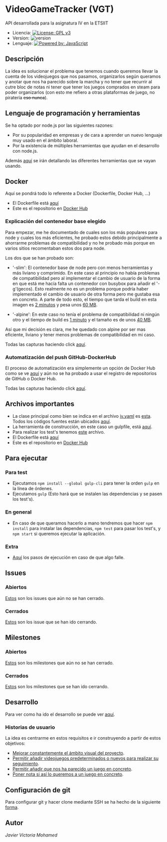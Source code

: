 # VideoGameTracker (VGT)
API desarrollada para la asignatura IV en la ETSIIT

* Licencia: [![License: GPL v3](https://img.shields.io/badge/License-GPLv3-blue.svg)](https://www.gnu.org/licenses/gpl-3.0)
* Version: ![version](https://img.shields.io/badge/version-0.3.0-red)
* Lenguaje: [![Powered by: JavaScript](https://img.shields.io/badge/powered%20by-javascript-yellow)](https://www.javascript.com)

## Descripción
La idea es solucionar el problema que tenemos cuando queremos llevar la cuenta de los videojuegos que nos pasamos, organizarlos según queramos y anotar que nos ha parecido sobre la marcha y no tener que recurrir al cutre bloc de notas ni tener que tener los juegos comprados en steam para poder organizarlos (con esto me refiero a otras plataformas de juego, no piratería ~~eso nunca~~).

## Lenguaje de programación y herramientas
Se ha optado por node.js por las siguientes razones:
- Por su popularidad en empresas y de cara a aprender un nuevo lenguaje muy usado en el ámbito laboral.
- Por la existencia de múltiples herramientas que ayudan en el desarrollo con node.js.

Además [aquí](./docs/herramientas.md) se irán detallando las diferentes herramientas que se vayan usando.

## Docker

Aquí se pondrá todo lo referente a Docker (Dockerfile, Docker Hub, ...)

* El Dockerfile está [aquí](/Dockerfile)
* Este es el repositorio en [Docker Hub](https://hub.docker.com/repository/docker/javizzyv/videogametracker/general)

### Explicación del contenedor base elegido

Para empezar, me he documentado de cuales son los más populares para node y cuales los más eficientes, he probado estos debido principalmente a ahorrarme problemas de compatibilidad y no he probado más porque en varios sitios recomentaban estos dos para node.

Los dos que se han probado son:

- '-slim': El contenedor base de node pero con menos herramientas y más liviano y comprimido. En este caso al principio no había problemas de compatibilidad pero al implementar el cambio de usuario de la forma en que está me hacía falta un contenedor con busybox para añadir el '-g'(gecos). Esto realmente no es un problema porque podría haber implementado el cambio de usuario de otra forma pero me gustaba esa en concreto. A parte de todo esto, el tiempo que tarda el build en esta imagen es [2 minutos](docs/img/slim-tiempo.png) y pesa unos [60 MB](docs/img/slim-tamanio.png).

- '-alpine': En este caso no tenía el problema de compatibilidad ni ningún otro y el tiempo de build es [1 minuto](docs/img/alpine-tiempo.png) y el tamaño es de unos [40 MB](docs/img/alpine-tamanio.png).

Así que mi decisión es clara, me he quedado con alpine por ser mas eficiente, liviano y tener menos problemas de compatibilidad en mi caso.

Todas las capturas haciendo click [aquí](docs/img).

### Automatización del push GitHub-DockerHub

El proceso de automatización era simplemente un opción de Docker Hub como se ve [aquí](docs/img/auto-Docker.png) y aún no se ha probado a usar el registro de repositorios de GitHub o Docker Hub.

Todas las capturas haciendo click [aquí](docs/img).

## Archivos importantes

* La clase principal como bien se indica en el archivo [iv.yaml](https://github.com/javizzyv/VideoGameTracker/blob/master/iv.yaml) es [esta](https://github.com/javizzyv/VideoGameTracker/blob/master/src/VGT.js). Todos los códigos fuentes están ubicados [aquí](https://github.com/javizzyv/VideoGameTracker/tree/master/src).
* La herramienta de construcción, en este caso un gulpfile, está [aquí](gulpfile.js).
* Para realizar los test's tenemos [este](test/test.js) archivo.
* El Dockerfile está [aquí](/Dockerfile)
* Este es el repositorio en [Docker Hub](https://hub.docker.com/repository/docker/javizzyv/videogametracker/general) 

## Para ejecutar

### Para test

* Ejecutamos `npm install --global gulp-cli` para tener la orden `gulp` en la línea de órdenes.
* Ejecutamos `gulp` (Esto hará que se instalen las dependencias y se pasen los test's).

### En general

* En caso de que queramos hacerlo a mano tendremos que hacer `npm install` para instalar las dependencias, `npm test` para pasar los test's, y `npm start` si queremos ejecutar la aplicación.
  
### Extra

* [Aquí](docs/pasos-para-ejecucion.md) los pasos de ejecución en caso de que algo falle.

## Issues
### Abiertos
[Estos](https://github.com/javizzyv/VideoGameTracker/issues) son los issues que aún no se han cerrado.
### Cerrados
[Estos](https://github.com/javizzyv/VideoGameTracker/issues?q=is%3Aissue+is%3Aclosed) son los issue que se han ido cerrando.

## Milestones
### Abiertos
[Estos](https://github.com/javizzyv/VideoGameTracker/milestones) son los milestones que aún no se han cerrado.
### Cerrados
[Estos](https://github.com/javizzyv/VideoGameTracker/milestones?state=closed) son los milestones que se han ido cerrando.

## Desarrollo

Para ver como ha ido el desarrollo se puede ver [aquí](docs/desarrollo.md).

### Historias de usuario

La idea es centrarme en estos requisitos e ir construyendo a partir de estos objetivos:

- [Mejorar constantemente el ámbito visual del proyecto](https://github.com/javizzyv/VideoGameTracker/issues/3).
- [Permitir añadir videojuegos predeterminados o nuevos para realizar su seguimiento](https://github.com/javizzyv/VideoGameTracker/issues/4).
- [Permitir añadir que nos ha parecido un juego en concreto](https://github.com/javizzyv/VideoGameTracker/issues/5).
- [Poner nota si así lo queremos a un juego en concreto](https://github.com/javizzyv/VideoGameTracker/issues/6).

## Configuración de git
Para configurar git y hacer clone mediante SSH se ha hecho de la siguiente [forma](docs/ssh.md).

## Autor

*Javier Victoria Mohamed*

